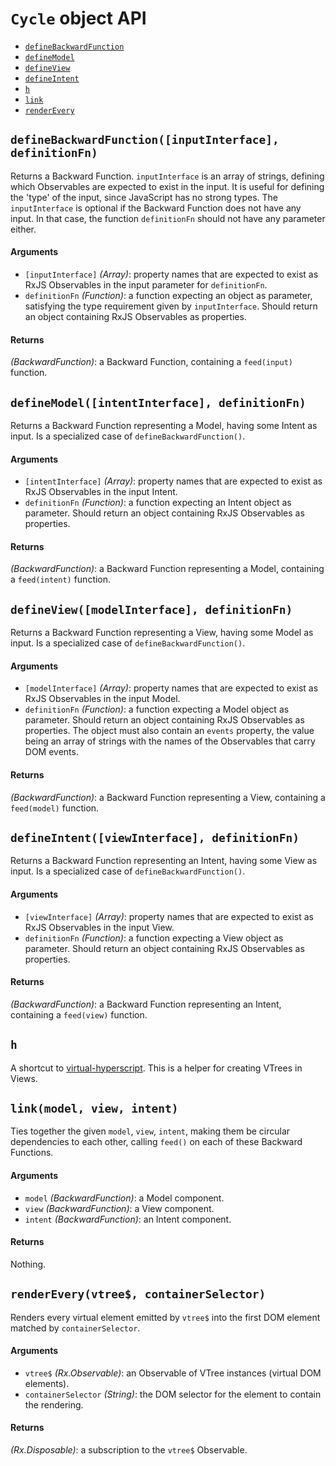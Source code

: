 # `Cycle` object API

- [`defineBackwardFunction`](#defineBackwardFunction)
- [`defineModel`](#defineModel)
- [`defineView`](#defineView)
- [`defineIntent`](#defineIntent)
- [`h`](#h)
- [`link`](#link)
- [`renderEvery`](#renderEvery)

## <a id="defineBackwardFunction"></a> `defineBackwardFunction([inputInterface], definitionFn)`

Returns a Backward Function. `inputInterface` is an array of strings, defining which
Observables are expected to exist in the input. It is useful for defining the 'type' of
the input, since JavaScript has no strong types. The `inputInterface` is optional if the
Backward Function does not have any input. In that case, the function `definitionFn`
should not have any parameter either.

#### Arguments

- `[inputInterface]` *(Array<String>)*: property names that are expected to exist as
  RxJS Observables in the input parameter for `definitionFn`.
- `definitionFn` *(Function)*: a function expecting an object as parameter, satisfying the
  type requirement given by `inputInterface`. Should return an object containing RxJS
  Observables as properties.

#### Returns

*(BackwardFunction)*: a Backward Function, containing a `feed(input)` function.

## <a id="defineModel"></a> `defineModel([intentInterface], definitionFn)`

Returns a Backward Function representing a Model, having some Intent as input. Is a
specialized case of `defineBackwardFunction()`.

#### Arguments

- `[intentInterface]` *(Array<String>)*: property names that are expected to exist as
  RxJS Observables in the input Intent.
- `definitionFn` *(Function)*: a function expecting an Intent object as parameter. Should
  return an object containing RxJS Observables as properties.

#### Returns

*(BackwardFunction)*: a Backward Function representing a Model, containing a
`feed(intent)` function.

## <a id="defineView"></a> `defineView([modelInterface], definitionFn)`

Returns a Backward Function representing a View, having some Model as input. Is a
specialized case of `defineBackwardFunction()`.

#### Arguments

- `[modelInterface]` *(Array<String>)*: property names that are expected to exist as
  RxJS Observables in the input Model.
- `definitionFn` *(Function)*: a function expecting a Model object as parameter. Should
  return an object containing RxJS Observables as properties. The object must also contain
  an `events` property, the value being an array of strings with the names of the
  Observables that carry DOM events.

#### Returns

*(BackwardFunction)*: a Backward Function representing a View, containing a
`feed(model)` function.

## <a id="defineIntent"></a> `defineIntent([viewInterface], definitionFn)`

Returns a Backward Function representing an Intent, having some View as input. Is a
specialized case of `defineBackwardFunction()`.

#### Arguments

- `[viewInterface]` *(Array<String>)*: property names that are expected to exist as
  RxJS Observables in the input View.
- `definitionFn` *(Function)*: a function expecting a View object as parameter. Should
  return an object containing RxJS Observables as properties.

#### Returns

*(BackwardFunction)*: a Backward Function representing an Intent, containing a
`feed(view)` function.

## <a id="h"></a> `h`

A shortcut to [virtual-hyperscript](https://github.com/Raynos/virtual-hyperscript). This
is a helper for creating VTrees in Views.

## <a id="link"></a> `link(model, view, intent)`

Ties together the given `model`, `view`, `intent`, making them be circular dependencies to
each other, calling `feed()` on each of these Backward Functions.

#### Arguments

- `model` *(BackwardFunction)*: a Model component.
- `view` *(BackwardFunction)*: a View component.
- `intent` *(BackwardFunction)*: an Intent component.

#### Returns

Nothing.

## <a id="renderEvery"></a> `renderEvery(vtree$, containerSelector)`

Renders every virtual element emitted by `vtree$` into the first DOM element
matched by `containerSelector`.

#### Arguments

- `vtree$` *(Rx.Observable<VTree>)*: an Observable of VTree instances (virtual DOM elements).
- `containerSelector` *(String)*: the DOM selector for the element to contain the rendering.

#### Returns

*(Rx.Disposable)*: a subscription to the `vtree$` Observable.

